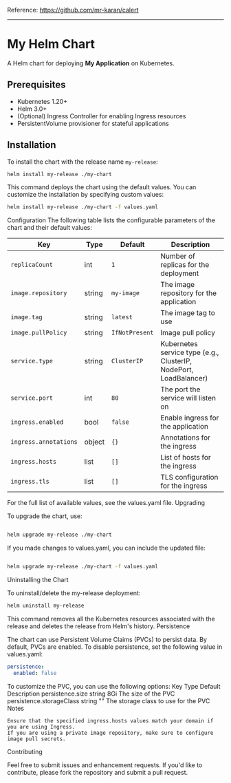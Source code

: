 
Reference: 
https://github.com/mr-karan/calert

------------------------------------------------------------------------

# My Helm Chart

A Helm chart for deploying **My Application** on Kubernetes.

## Prerequisites

- Kubernetes 1.20+
- Helm 3.0+
- (Optional) Ingress Controller for enabling Ingress resources
- PersistentVolume provisioner for stateful applications

## Installation

To install the chart with the release name `my-release`:

```bash
helm install my-release ./my-chart
```
This command deploys the chart using the default values. You can customize the installation by specifying custom values:

```bash
helm install my-release ./my-chart -f values.yaml
```

Configuration
The following table lists the configurable parameters of the chart and their default values:

| Key                   | Type   | Default         | Description                                          |
|-----------------------|--------|-----------------|------------------------------------------------------|
| `replicaCount`        | int    | `1`             | Number of replicas for the deployment                |
| `image.repository`    | string | `my-image`      | The image repository for the application             |
| `image.tag`           | string | `latest`        | The image tag to use                                 |
| `image.pullPolicy`    | string | `IfNotPresent`  | Image pull policy                                    |
| `service.type`        | string | `ClusterIP`     | Kubernetes service type (e.g., ClusterIP, NodePort, LoadBalancer) |
| `service.port`        | int    | `80`            | The port the service will listen on                  |
| `ingress.enabled`     | bool   | `false`         | Enable ingress for the application                   |
| `ingress.annotations` | object | `{}`            | Annotations for the ingress                          |
| `ingress.hosts`       | list   | `[]`            | List of hosts for the ingress                        |
| `ingress.tls`         | list   | `[]`            | TLS configuration for the ingress                    |


For the full list of available values, see the values.yaml file.
Upgrading

To upgrade the chart, use:

```bash

helm upgrade my-release ./my-chart
```
If you made changes to values.yaml, you can include the updated file:

```bash

helm upgrade my-release ./my-chart -f values.yaml
```
Uninstalling the Chart

To uninstall/delete the my-release deployment:

```bash
helm uninstall my-release
```
This command removes all the Kubernetes resources associated with the release and deletes the release from Helm's history.
Persistence

The chart can use Persistent Volume Claims (PVCs) to persist data. By default, PVCs are enabled. To disable persistence, set the following value in values.yaml:

```yaml
persistence:
  enabled: false
```
To customize the PVC, you can use the following options:
Key	Type	Default	Description
persistence.size	string	8Gi	The size of the PVC
persistence.storageClass	string	""	The storage class to use for the PVC
Notes

    Ensure that the specified ingress.hosts values match your domain if you are using Ingress.
    If you are using a private image repository, make sure to configure image pull secrets.

Contributing

Feel free to submit issues and enhancement requests. If you'd like to contribute, please fork the repository and submit a pull request.
